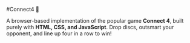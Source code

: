 #Connect4 🎯 

A browser-based implementation of the popular game **Connect 4**, built purely with **HTML, CSS, and JavaScript**. 
Drop discs, outsmart your opponent, and line up four in a row to win!
